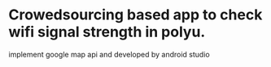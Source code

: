 # Crowedsourcing based app to check wifi signal strength in polyu.
implement google map api and developed by android studio
